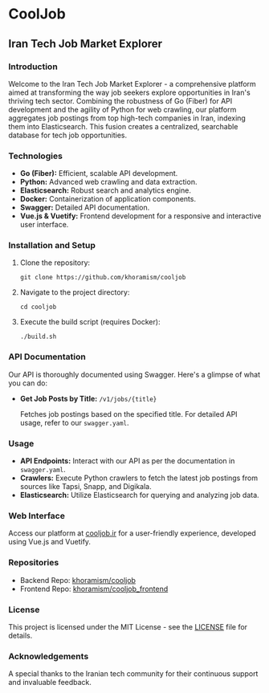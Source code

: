 
# CoolJob

## Iran Tech Job Market Explorer

### Introduction

Welcome to the Iran Tech Job Market Explorer - a comprehensive platform aimed at transforming the way job seekers explore opportunities in Iran's thriving tech sector. Combining the robustness of Go (Fiber) for API development and the agility of Python for web crawling, our platform aggregates job postings from top high-tech companies in Iran, indexing them into Elasticsearch. This fusion creates a centralized, searchable database for tech job opportunities.

### Technologies

- **Go (Fiber):** Efficient, scalable API development.
- **Python:** Advanced web crawling and data extraction.
- **Elasticsearch:** Robust search and analytics engine.
- **Docker:** Containerization of application components.
- **Swagger:** Detailed API documentation.
- **Vue.js & Vuetify:** Frontend development for a responsive and interactive user interface.


### Installation and Setup

1. Clone the repository:
   ```shell
   git clone https://github.com/khoramism/cooljob
   ```
2. Navigate to the project directory:
   ```shell
   cd cooljob
   ```
3. Execute the build script (requires Docker):
   ```shell
   ./build.sh
   ```

### API Documentation

Our API is thoroughly documented using Swagger. Here's a glimpse of what you can do:

- **Get Job Posts by Title:** `/v1/jobs/{title}`
  
  Fetches job postings based on the specified title. For detailed API usage, refer to our `swagger.yaml`.

### Usage

- **API Endpoints:** Interact with our API as per the documentation in `swagger.yaml`.
- **Crawlers:** Execute Python crawlers to fetch the latest job postings from sources like Tapsi, Snapp, and Digikala.
- **Elasticsearch:** Utilize Elasticsearch for querying and analyzing job data.

### Web Interface

Access our platform at [cooljob.ir](https://cooljob.ir) for a user-friendly experience, developed using Vue.js and Vuetify.

### Repositories

- Backend Repo: [khoramism/cooljob](https://github.com/khoramism/cooljob)
- Frontend Repo: [khoramism/cooljob_frontend](https://github.com/khoramism/cooljob_frontend)

### License

This project is licensed under the MIT License - see the [LICENSE](LICENSE) file for details.

### Acknowledgements

A special thanks to the Iranian tech community for their continuous support and invaluable feedback.
